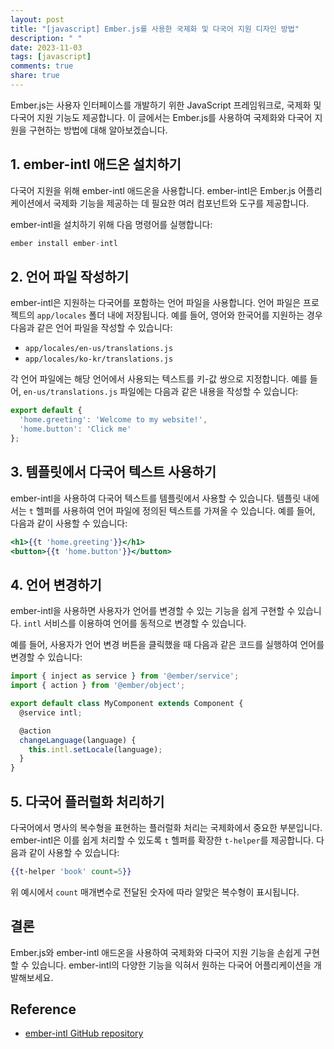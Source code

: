 ```yaml
---
layout: post
title: "[javascript] Ember.js를 사용한 국제화 및 다국어 지원 디자인 방법"
description: " "
date: 2023-11-03
tags: [javascript]
comments: true
share: true
---
```


Ember.js는 사용자 인터페이스를 개발하기 위한 JavaScript 프레임워크로, 국제화 및 다국어 지원 기능도 제공합니다. 이 글에서는 Ember.js를 사용하여 국제화와 다국어 지원을 구현하는 방법에 대해 알아보겠습니다.

## 1. ember-intl 애드온 설치하기

다국어 지원을 위해 ember-intl 애드온을 사용합니다. ember-intl은 Ember.js 어플리케이션에서 국제화 기능을 제공하는 데 필요한 여러 컴포넌트와 도구를 제공합니다. 

ember-intl을 설치하기 위해 다음 명령어를 실행합니다:

```javascript
ember install ember-intl
```

## 2. 언어 파일 작성하기

ember-intl은 지원하는 다국어를 포함하는 언어 파일을 사용합니다. 언어 파일은 프로젝트의 `app/locales` 폴더 내에 저장됩니다. 예를 들어, 영어와 한국어를 지원하는 경우 다음과 같은 언어 파일을 작성할 수 있습니다:

* `app/locales/en-us/translations.js`
* `app/locales/ko-kr/translations.js`

각 언어 파일에는 해당 언어에서 사용되는 텍스트를 키-값 쌍으로 지정합니다. 예를 들어, `en-us/translations.js` 파일에는 다음과 같은 내용을 작성할 수 있습니다:

```javascript
export default {
  'home.greeting': 'Welcome to my website!',
  'home.button': 'Click me'
};
```

## 3. 템플릿에서 다국어 텍스트 사용하기

ember-intl을 사용하여 다국어 텍스트를 템플릿에서 사용할 수 있습니다. 템플릿 내에서는 `t` 헬퍼를 사용하여 언어 파일에 정의된 텍스트를 가져올 수 있습니다. 예를 들어, 다음과 같이 사용할 수 있습니다:

```handlebars
<h1>{{t 'home.greeting'}}</h1>
<button>{{t 'home.button'}}</button>
```

## 4. 언어 변경하기

ember-intl을 사용하면 사용자가 언어를 변경할 수 있는 기능을 쉽게 구현할 수 있습니다. `intl` 서비스를 이용하여 언어를 동적으로 변경할 수 있습니다. 

예를 들어, 사용자가 언어 변경 버튼을 클릭했을 때 다음과 같은 코드를 실행하여 언어를 변경할 수 있습니다:

```javascript
import { inject as service } from '@ember/service';
import { action } from '@ember/object';

export default class MyComponent extends Component {
  @service intl;

  @action
  changeLanguage(language) {
    this.intl.setLocale(language);
  }
}
```

## 5. 다국어 플러럴화 처리하기

다국어에서 명사의 복수형을 표현하는 플러럴화 처리는 국제화에서 중요한 부분입니다. ember-intl은 이를 쉽게 처리할 수 있도록 `t` 헬퍼를 확장한 `t-helper`를 제공합니다. 다음과 같이 사용할 수 있습니다:

```handlebars
{{t-helper 'book' count=5}}
```

위 예시에서 `count` 매개변수로 전달된 숫자에 따라 알맞은 복수형이 표시됩니다.

## 결론

Ember.js와 ember-intl 애드온을 사용하여 국제화와 다국어 지원 기능을 손쉽게 구현할 수 있습니다. ember-intl의 다양한 기능을 익혀서 원하는 다국어 어플리케이션을 개발해보세요.

## Reference
- [ember-intl GitHub repository](https://github.com/ember-intl/ember-intl)